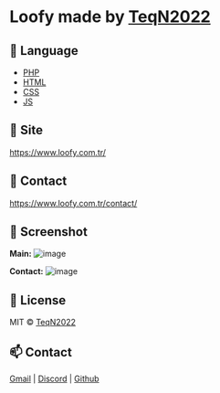 # Loofy made by [TeqN2022](https://github.com/TeqN2022)

## 📝 Language

 - [PHP](https://www.php.net/)
 - [HTML](https://www.w3schools.com/html/)
 - [CSS](https://www.w3schools.com/css/)
 - [JS](https://www.w3schools.com/js/)
 
## 🚀 Site

https://www.loofy.com.tr/

## 🧾 Contact

https://www.loofy.com.tr/contact/

## 📸 Screenshot

**Main:**
![image](https://user-images.githubusercontent.com/118697424/228092039-3fa5d80c-002b-4641-9980-b485ee10b299.png)

**Contact:**
![image](https://user-images.githubusercontent.com/118697424/228092179-7afcf622-ce72-4049-8ae6-7867b2b90fb9.png)


## 📄 License

MIT © [TeqN2022](./LICENSE)

## 📫 Contact

[Gmail](mailto:info@teqn.xyz) |  [Discord](https://discord.com/users/954355224305356840) | [Github](https://github.com/TeqN2022)
